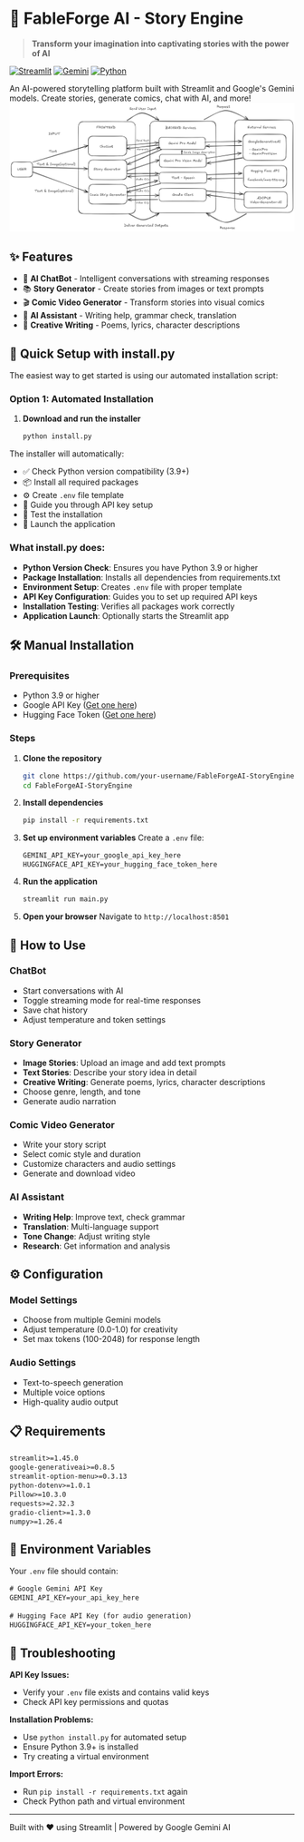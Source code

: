 # 🧠 FableForge AI - Story Engine

> **Transform your imagination into captivating stories with the power of AI**

[![Streamlit](https://img.shields.io/badge/Streamlit-1.45.0-FF6B6B.svg)](https://streamlit.io)
[![Gemini](https://img.shields.io/badge/Gemini-2.0%20Flash-4285F4.svg)](https://ai.google.dev/)
[![Python](https://img.shields.io/badge/Python-3.9+-3776AB.svg)](https://python.org)

An AI-powered storytelling platform built with Streamlit and Google's Gemini models. Create stories, generate comics, chat with AI, and more!
![FableForge AI Architecture](FableForge-Architecture.png)
## ✨ Features

- 🤖 **AI ChatBot** - Intelligent conversations with streaming responses
- 📚 **Story Generator** - Create stories from images or text prompts  
- 🎬 **Comic Video Generator** - Transform stories into visual comics
- 🎯 **AI Assistant** - Writing help, grammar check, translation
- 🎨 **Creative Writing** - Poems, lyrics, character descriptions

## 🚀 Quick Setup with install.py

The easiest way to get started is using our automated installation script:

### **Option 1: Automated Installation**

1. **Download and run the installer**
   ```bash
   python install.py
   ```

The installer will automatically:
- ✅ Check Python version compatibility (3.9+)
- 📦 Install all required packages
- ⚙️ Create `.env` file template
- 🔑 Guide you through API key setup
- 🧪 Test the installation
- 🚀 Launch the application

### **What install.py does:**

- **Python Version Check**: Ensures you have Python 3.9 or higher
- **Package Installation**: Installs all dependencies from requirements.txt
- **Environment Setup**: Creates `.env` file with proper template
- **API Key Configuration**: Guides you to set up required API keys
- **Installation Testing**: Verifies all packages work correctly
- **Application Launch**: Optionally starts the Streamlit app

## 🛠 Manual Installation

### **Prerequisites**
- Python 3.9 or higher
- Google API Key ([Get one here](https://aistudio.google.com/app/apikey))
- Hugging Face Token ([Get one here](https://huggingface.co/settings/tokens))

### **Steps**

1. **Clone the repository**
   ```bash
   git clone https://github.com/your-username/FableForgeAI-StoryEngine.git
   cd FableForgeAI-StoryEngine
   ```

2. **Install dependencies**
   ```bash
   pip install -r requirements.txt
   ```

3. **Set up environment variables**
   Create a `.env` file:
   ```env
   GEMINI_API_KEY=your_google_api_key_here
   HUGGINGFACE_API_KEY=your_hugging_face_token_here
   ```

4. **Run the application**
   ```bash
   streamlit run main.py
   ```

5. **Open your browser**
   Navigate to `http://localhost:8501`

## 🎯 How to Use

### **ChatBot**
- Start conversations with AI
- Toggle streaming mode for real-time responses
- Save chat history
- Adjust temperature and token settings

### **Story Generator**
- **Image Stories**: Upload an image and add text prompts
- **Text Stories**: Describe your story idea in detail
- **Creative Writing**: Generate poems, lyrics, character descriptions
- Choose genre, length, and tone
- Generate audio narration

### **Comic Video Generator**
- Write your story script
- Select comic style and duration
- Customize characters and audio settings
- Generate and download video

### **AI Assistant**
- **Writing Help**: Improve text, check grammar
- **Translation**: Multi-language support
- **Tone Change**: Adjust writing style
- **Research**: Get information and analysis

## ⚙️ Configuration

### **Model Settings**
- Choose from multiple Gemini models
- Adjust temperature (0.0-1.0) for creativity
- Set max tokens (100-2048) for response length

### **Audio Settings**
- Text-to-speech generation
- Multiple voice options
- High-quality audio output

## 📋 Requirements

```
streamlit>=1.45.0
google-generativeai>=0.8.5
streamlit-option-menu>=0.3.13
python-dotenv>=1.0.1
Pillow>=10.3.0
requests>=2.32.3
gradio-client>=1.3.0
numpy>=1.26.4
```

## 🔧 Environment Variables

Your `.env` file should contain:

```env
# Google Gemini API Key
GEMINI_API_KEY=your_api_key_here

# Hugging Face API Key (for audio generation)
HUGGINGFACE_API_KEY=your_token_here
```

## 🐛 Troubleshooting

**API Key Issues:**
- Verify your `.env` file exists and contains valid keys
- Check API key permissions and quotas

**Installation Problems:**
- Use `python install.py` for automated setup
- Ensure Python 3.9+ is installed
- Try creating a virtual environment

**Import Errors:**
- Run `pip install -r requirements.txt` again
- Check Python path and virtual environment

---

Built with ❤️ using Streamlit | Powered by Google Gemini AI

